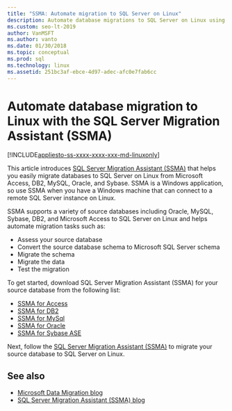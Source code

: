 ```yaml
---
title: "SSMA: Automate migration to SQL Server on Linux"
description: Automate database migrations to SQL Server on Linux using SQL Server Migration Assistant (SSMA) for Microsoft Access, DB2, MySQL, Oracle and Sybase.  
ms.custom: seo-lt-2019
author: VanMSFT 
ms.author: vanto
ms.date: 01/30/2018
ms.topic: conceptual
ms.prod: sql
ms.technology: linux
ms.assetid: 251bc3af-ebce-4d97-adec-afc0e7fab6cc
---
```

# Automate database migration to Linux with the SQL Server Migration Assistant (SSMA)

[!INCLUDE[appliesto-ss-xxxx-xxxx-xxx-md-linuxonly](../includes/appliesto-ss-xxxx-xxxx-xxx-md-linuxonly.md)]

This article introduces [SQL Server Migration Assistant (SSMA)](https://msdn.microsoft.com/library/mt613434.aspx) that helps you easily migrate databases to SQL Server on Linux from Microsoft Access, DB2, MySQL, Oracle, and Sybase. SSMA is a Windows application, so use SSMA when you have a Windows machine that can connect to a remote SQL Server instance on Linux. 

SSMA supports a variety of source databases including Oracle, MySQL, Sybase, DB2, and Microsoft Access to SQL Server on Linux and helps automate migration tasks such as:

- Assess your source database
- Convert the source database schema to Microsoft SQL Server schema
- Migrate the schema
- Migrate the data
- Test the migration

To get started, download SQL Server Migration Assistant (SSMA) for your source database from the following list:
- [SSMA for Access](https://aka.ms/ssmaforaccess)
- [SSMA for DB2](https://aka.ms/ssmafordb2)
- [SSMA for MySql](https://aka.ms/ssmaformysql) 
- [SSMA for Oracle](https://aka.ms/ssmafororacle)
- [SSMA for Sybase ASE](https://aka.ms/ssmaforsybase) 

Next, follow the [SQL Server Migration Assistant (SSMA)](https://msdn.microsoft.com/library/mt613434.aspx) to migrate your source database to SQL Server on Linux.

## See also
- [Microsoft Data Migration blog](https://blogs.msdn.microsoft.com/datamigration)
- [SQL Server Migration Assistant (SSMA) blog](https://blogs.msdn.microsoft.com/ssma/)

